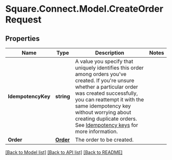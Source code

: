 # Square.Connect.Model.CreateOrderRequest
## Properties

Name | Type | Description | Notes
------------ | ------------- | ------------- | -------------
**IdempotencyKey** | **string** | A value you specify that uniquely identifies this order among orders you&#39;ve created.  If you&#39;re unsure whether a particular order was created successfully, you can reattempt it with the same idempotency key without worrying about creating duplicate orders.  See [Idempotency keys](#idempotencykeys) for more information. | 
**Order** | [**Order**](Order.md) | The order to be created. | 



[[Back to Model list]](../README.md#documentation-for-models) [[Back to API list]](../README.md#documentation-for-api-endpoints) [[Back to README]](../README.md)


